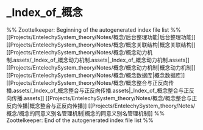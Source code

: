 # _Index_of_概念
%% Zoottelkeeper: Beginning of the autogenerated index file list  %%
 [[Projects/EntelechySystem_theory/Notes/概念/后台整理功能|后台整理功能]]
 [[Projects/EntelechySystem_theory/Notes/概念/概念关联结构|概念关联结构]]
 [[Projects/EntelechySystem_theory/Notes/概念/概念动力机制.assets/_Index_of_概念动力机制.assets|_Index_of_概念动力机制.assets]]
 [[Projects/EntelechySystem_theory/Notes/概念/概念动力机制|概念动力机制]]
 [[Projects/EntelechySystem_theory/Notes/概念/概念数据库|概念数据库]]
 [[Projects/EntelechySystem_theory/Notes/概念/概念整合与正反向传播.assets/_Index_of_概念整合与正反向传播.assets|_Index_of_概念整合与正反向传播.assets]]
 [[Projects/EntelechySystem_theory/Notes/概念/概念整合与正反向传播|概念整合与正反向传播]]
 [[Projects/EntelechySystem_theory/Notes/概念/概念的同意义别名管理机制|概念的同意义别名管理机制]]
%% Zoottelkeeper: End of the autogenerated index file list  %%
